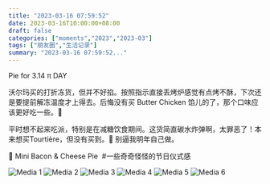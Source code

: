 ```yaml
---
title: "2023-03-16 07:59:52"
date: 2023-03-16T10:00:00+08:00
draft: false
categories: ["moments","2023","2023-03"]
tags: ["朋友圈","生活记录"]
summary: "2023-03-16 07:59:52..."
---
```


Pie for 3.14 π DAY

沃尔玛买的打折冻货，但并不好掐。按照指示直接丢烤炉感觉有点烤不酥，下次还是要提前解冻温度才上得去。后悔没有买 Butter Chicken 馅儿的了，那个口味应该更好吃一些。🤤

平时想不起来吃派，特别是在减糖饮食期间。这货简直碳水炸弹啊，太罪恶了！本来想买Tourtière，但没有买到。🥹 别逼我明年自己做。

🥧 Mini Bacon & Cheese Pie
​
​#一些奇奇怪怪的节日仪式感

![Media 1](/Moments/photos/2023-03-16/202303160759520.jpg)
![Media 2](/Moments/photos/2023-03-16/202303160759521.jpg)
![Media 3](/Moments/photos/2023-03-16/202303160759522.jpg)
![Media 4](/Moments/photos/2023-03-16/202303160759523.jpg)
![Media 5](/Moments/photos/2023-03-16/202303160759524.jpg)
![Media 6](/Moments/photos/2023-03-16/202303160759525.jpg)

